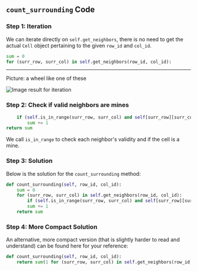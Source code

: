 ## `count_surrounding` Code

### Step 1: Iteration

We can iterate directly on `self.get_neighbors`, there is no need to get the actual `Cell` object pertaining to the given `row_id` and `col_id`. 

```python
sum = 0
for (surr_row, surr_col) in self.get_neighbors(row_id, col_id):
```

---

Picture: a wheel like one of these

![Image result for iteration](https://minio.webservices.ischool.syr.edu/ischool.syr.edu/static/media/99a18f7c89acb66c40108bc73160d50a/2019-summer-ischool-seminar.jpg)

### Step 2: Check if valid neighbors are mines 

```python
    if (self.is_in_range(surr_row, surr_col) and self[surr_row][surr_col].is_mine): 
        sum += 1
return sum
```

We call `is_in_range` to check each neighbor's validity and if the cell is a mine. 

### Step 3: Solution

Below is the solution for the `count_surrounding` method:

```python
def count_surrounding(self, row_id, col_id):
    sum = 0
	for (surr_row, surr_col) in self.get_neighbors(row_id, col_id):
        if (self.is_in_range(surr_row, surr_col) and self[surr_row][surr_col].is_mine): 
        sum += 1
	return sum

```

### Step 4: More Compact Solution

An alternative, more compact version (that is slightly harder to read and understand) can be found here for your reference:

```python
def count_surrounding(self, row_id, col_id):
    return sum(1 for (surr_row, surr_col) in self.get_neighbors(row_id, col_id) if (self.is_in_range(surr_row, surr_col) and self[surr_row][surr_col].is_mine))
```

